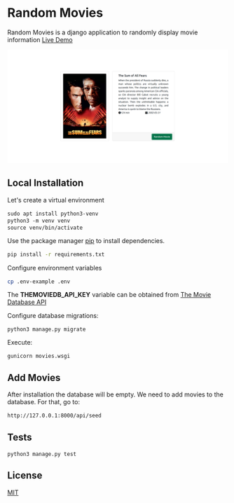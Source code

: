 # Random Movies

Random Movies is a django application to randomly display movie information
[Live Demo](https://the-random-movies.herokuapp.com/)

![Cover](docs/images/cover.png)


## Local Installation
Let's create a virtual environment
```
sudo apt install python3-venv
python3 -m venv venv
source venv/bin/activate
```

Use the package manager [pip](https://pip.pypa.io/en/stable/) to install dependencies.

```bash
pip install -r requirements.txt
```

Configure environment variables
```bash
cp .env-example .env
```
The **THEMOVIEDB_API_KEY** variable can be obtained from [The Movie Database API](https://developers.themoviedb.org/)


Configure database migrations:

```
python3 manage.py migrate
```

Execute:

```
gunicorn movies.wsgi
```

## Add Movies

After installation the database will be empty. We need to add movies to the database. For that, go to:

```
http://127.0.0.1:8000/api/seed
```

## Tests

```
python3 manage.py test
```



## License
[MIT](https://choosealicense.com/licenses/mit/)
